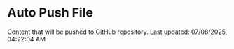 # Auto Push File

Content that will be pushed to GitHub repository.
Last updated: 07/08/2025, 04:22:04 AM
